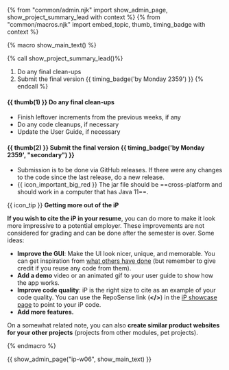 {% from "common/admin.njk" import show_admin_page, show_project_summary_lead with context %}
{% from "common/macros.njk" import embed_topic, thumb, timing_badge with context %}

{% macro show_main_text() %}
<div id="main">

{% call show_project_summary_lead()%}
1. Do any final clean-ups
1. Submit the final version {{ timing_badge('by Monday 2359') }}
{% endcall %}
<div id="body">

#### {{ thumb(1) }} Do any final clean-ups

* Finish leftover increments from the previous weeks, if any
* Do any code cleanups, if necessary
* Update the User Guide, if necessary

#### {{ thumb(2) }} Submit the final version {{ timing_badge('by Monday 2359', "secondary") }}

* Submission is to be done via GitHub releases. If there were any changes to the code since the last release, do a new release.
* {{ icon_important_big_red }} The jar file should be ==cross-platform and should work in a computer that has Java 11==.

<div class="indented">
<panel minimized >
<div slot="header" class="card-title">

{{ icon_tip }} **Getting more out of the iP**
</div>

**If you wish to cite the iP in your resume**, you can do more to make it look more impressive to a potential employer. These improvements are not considered for grading and can be done after the semester is over. Some ideas:
* **Improve the GUI**: Make the UI look nicer, unique, and memorable. You can get inspiration from [what others have done](ip-showcase.html) (but remember to give credit if you reuse any code from them).
* **Add a demo** video or an animated gif to your user guide to show how the app works.
* **Improve code quality**: iP is the right size to cite as an example of your code quality. You can use the RepoSense link (<span class="badge badge-light badge-pill text-monospace">**</>**</span>) in the [iP showcase page](ip-showcase.html) to point to your iP code.
* **Add more features.**

On a somewhat related note, you can also **create similar product websites for your other projects** (projects from other modules, pet projects).
</panel>

</div>

</div>
</div>
{% endmacro %}

{{ show_admin_page("ip-w06", show_main_text) }}